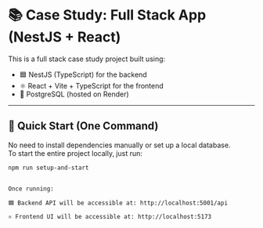 # 📚 Case Study: Full Stack App (NestJS + React)

This is a full stack case study project built using:

- 🟦 NestJS (TypeScript) for the backend
- ⚛️ React + Vite + TypeScript for the frontend
- 🐘 PostgreSQL (hosted on Render)

---

## 🚀 Quick Start (One Command)

No need to install dependencies manually or set up a local database.  
To start the entire project locally, just run:

```bash
npm run setup-and-start


Once running:

🟦 Backend API will be accessible at: http://localhost:5001/api

⚛️ Frontend UI will be accessible at: http://localhost:5173

